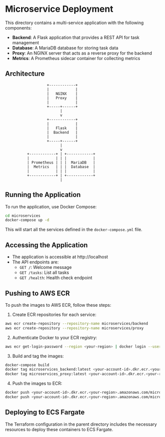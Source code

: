 # Microservice Deployment

This directory contains a multi-service application with the following components:

- **Backend**: A Flask application that provides a REST API for task management
- **Database**: A MariaDB database for storing task data
- **Proxy**: An NGINX server that acts as a reverse proxy for the backend
- **Metrics**: A Prometheus sidecar container for collecting metrics

## Architecture

```
                   +------------+
                   |            |
                   |   NGINX    |
                   |   Proxy    |
                   |            |
                   +-----+------+
                         |
                         v
                   +------------+
                   |            |
                   |   Flask    |
                   |  Backend   |
                   |            |
                   +-----+------+
                         |
                         v
          +------------+ | +------------+
          |            | | |            |
          | Prometheus | | |  MariaDB   |
          |  Metrics   | | |  Database  |
          |            | | |            |
          +------------+ | +------------+
                         |
```

## Running the Application

To run the application, use Docker Compose:

```bash
cd microservices
docker-compose up -d
```

This will start all the services defined in the `docker-compose.yml` file.

## Accessing the Application

- The application is accessible at http://localhost
- The API endpoints are:
  - `GET /`: Welcome message
  - `GET /tasks`: List all tasks
  - `GET /health`: Health check endpoint

## Pushing to AWS ECR

To push the images to AWS ECR, follow these steps:

1. Create ECR repositories for each service:

```bash
aws ecr create-repository --repository-name microservices/backend
aws ecr create-repository --repository-name microservices/proxy
```

2. Authenticate Docker to your ECR registry:

```bash
aws ecr get-login-password --region <your-region> | docker login --username AWS --password-stdin <your-account-id>.dkr.ecr.<your-region>.amazonaws.com
```

3. Build and tag the images:

```bash
docker-compose build
docker tag microservices_backend:latest <your-account-id>.dkr.ecr.<your-region>.amazonaws.com/microservices/backend:latest
docker tag microservices_proxy:latest <your-account-id>.dkr.ecr.<your-region>.amazonaws.com/microservices/proxy:latest
```

4. Push the images to ECR:

```bash
docker push <your-account-id>.dkr.ecr.<your-region>.amazonaws.com/microservices/backend:latest
docker push <your-account-id>.dkr.ecr.<your-region>.amazonaws.com/microservices/proxy:latest
```

## Deploying to ECS Fargate

The Terraform configuration in the parent directory includes the necessary resources to deploy these containers to ECS Fargate.
